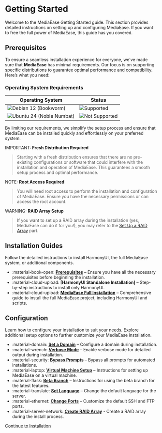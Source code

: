 # Getting Started

Welcome to the MediaEase Getting Started guide. This section provides detailed instructions on setting up and configuring MediaEase. If you want to free the full power of MediaEase, this guide has you covered.

## Prerequisites

To ensure a seamless installation experience for everyone, we've made sure that **MediaEase** has minimal requirements. Our focus is on supporting specific distributions to guarantee optimal performance and compatibility. Here’s what you need:

### Operating System Requirements

| Operating System                                                                        | Status                                                           |
| --------------------------------------------------------------------------------------- | ---------------------------------------------------------------- |
| ![Debian 12 (Bookworm)](https://img.shields.io/badge/Debian_12_(Bookworm)-grey)         | ![Supported](https://img.shields.io/badge/supported-green)       |
| ![Ubuntu 24 (Noble Numbat)](https://img.shields.io/badge/Ubuntu_24_(Noble_Numbat)-grey) | ![Not Supported](https://img.shields.io/badge/not_supported-red) |

By limiting our requirements, we simplify the setup process and ensure that MediaEase can be installed quickly and effortlessly on your preferred system.

IMPORTANT:  **Fresh Distribution Required**
> Starting with a fresh distribution ensures that there are no pre-existing configurations or software that could interfere with the installation and operation of MediaEase.
>  This guarantees a smooth setup process and optimal performance.

NOTE:  **Root Access Required**
> You will need root access to perform the installation and configuration of MediaEase. 
> Ensure you have the necessary permissions or can access the root account.

WARNING:  **RAID Array Setup**
> If you want to set up a RAID array during the installation (yes, MediaEase can do it for you!), you may refer to the [Set Up a RAID Array](raid-setup.md) part.

## Installation Guides

Follow the detailed instructions to install HarmonyUI, the full MediaEase system, or additional components.
<div class="grid cards" markdown>

- :material-book-open: __[Prerequisites]__ – Ensure you have all the necessary prerequisites before beginning the installation.
- :material-cloud-upload: __[HarmonyUI Standalone Installation]__ – Step-by-step instructions to install only HarmonyUI.
- :material-cloud-upload: __[MediaEase Full Installation]__ – Comprehensive guide to install the full MediaEase project, including HarmonyUI and scripts.
</div>

[Prerequisites]: #prerequisites
[MediaEase Full Installation]: installation.md

## Configuration
Learn how to configure your installation to suit your needs.
Explore additional setup options to further customize your MediaEase installation.

<div class="grid cards" markdown>

- :material-domain: __[Set a Domain]__ – Configure a domain during installation.
- :material-wrench: __[Verbose Mode]__ – Enable verbose mode for detailed output during installation.
- :material-security: __[Bypass Prompts]__ – Bypass all prompts for automated installations.
- :material-laptop: __[Virtual Machine Setup]__ – Instructions for setting up MediaEase on a virtual machine.
- :material-flask: __[Beta Branch]__ – Instructions for using the beta branch for the latest features.
- :material-translate: __[Set Language]__ – Change the default language for the server.
- :material-ethernet: __[Change Ports]__ – Customize the default SSH and FTP ports.
- :material-server-network: __[Create RAID Array]__ - Create a RAID array during the install process.
</div>

  [Set a Domain]: domain-setup.md
  [Create RAID Array]: raid-setup.md
  [Verbose Mode]: additional-options.md#run-in-verbose-mode
  [Bypass Prompts]: additional-options.md#verbose-mode
  [Virtual Machine Setup]: additional-options.md#using-a-virtual-machine
  [Beta Branch]: additional-options.md#run-with-beta-branch-unstable
  [Set Language]: additional-options.md#choose-a-different-language
  [Change Ports]: additional-options.md#change-default-sshftp-ports

[Continue to Installation](installation.md)
